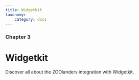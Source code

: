 ```yaml
---
title: Widgetkit
taxonomy:
    category: docs
---
```


### Chapter 3

# Widgetkit

Discover all about the ZOOlanders integration with Widgetkit.

